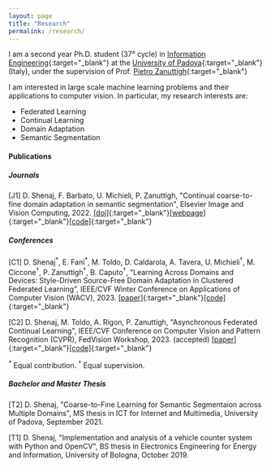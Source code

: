 ```yaml
---
layout: page
title: "Research"
permalink: /research/
---
```


I am a second year Ph.D. student (37° cycle) in [Information Engineering](https://phd.dei.unipd.it){:target="_blank"} at the [University of Padova](https://www.unipd.it){:target="_blank"} (Italy), under the supervision of Prof. [Pietro Zanuttigh](https://lttm.dei.unipd.it//nuovo/staff/zanuttigh.htm){:target="_blank"}

I am interested in large scale machine learning problems and their applications to computer vision.
In particular, my research interests are:
- Federated Learning
- Continual Learning
- Domain Adaptation
- Semantic Segmentation


#### Publications

##### Journals
[J1]   D. Shenaj, F. Barbato, U. Michieli, P. Zanuttigh, "Continual coarse-to-fine domain adaptation in semantic segmentation", Elsevier Image and Vision Computing, 2022. [[doi]](https://doi.org/10.1016/j.imavis.2022.104426){:target="_blank"}[[webpage]](https://lttm.dei.unipd.it/paper_data/CCDA/){:target="_blank"}[[code]](https://github.com/LTTM/CCDA){:target="_blank"}

#####  Conferences 

[C1] D. Shenaj<sup>\*</sup>, E. Fanì<sup>\*</sup>, M. Toldo, D. Caldarola, A. Tavera, U. Michieli<sup>&#8224;</sup>, M. Ciccone<sup>&#8224;</sup>, P. Zanuttigh<sup>&#8224;</sup>, B. Caputo<sup>&#8224;</sup>, “Learning Across Domains and Devices: Style-Driven Source-Free Domain Adaptation in Clustered Federated Learning”, IEEE/CVF Winter Conference on Applications of Computer Vision (WACV), 2023. [[paper]](https://arxiv.org/abs/2210.02326){:target="_blank"}[[code]](https://github.com/Erosinho13/LADD){:target="_blank"}

[C2] D. Shenaj, M. Toldo, A. Rigon, P. Zanuttigh, "Asynchronous Federated Continual Learning", IEEE/CVF Conference on Computer Vision and Pattern Recognition (CVPR), FedVision Workshop, 2023. (accepted) [[paper]](https://arxiv.org/abs/2304.03626){:target="_blank"}[[code]](https://github.com/LTTM/FedSpace){:target="_blank"}


<sup>\*</sup> Equal contribution. <sup>&#8224;</sup> Equal supervision.
##### Bachelor and Master Thesis  

[T2] D. Shenaj, "Coarse-to-Fine Learning for Semantic Segmentaion across Multiple Domains", MS thesis in ICT for Internet and Multimedia, University of Padova, September 2021.


[T1] D. Shenaj, "Implementation and analysis of a vehicle counter system with Python and OpenCV", BS thesis in Electronics Engineering for Energy and Information, University of Bologna, October 2019.
